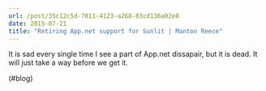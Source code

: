 ```yaml
---
url: /post/35c12c5d-7011-4123-a268-83cd136a02e8
date: 2015-07-21
title: "Retiring App.net support for Sunlit | Manton Reece"
---
```


It is sad every single time I see a part of App.net dissapair, but it is dead. It will just take a way before we get it.



(#blog)